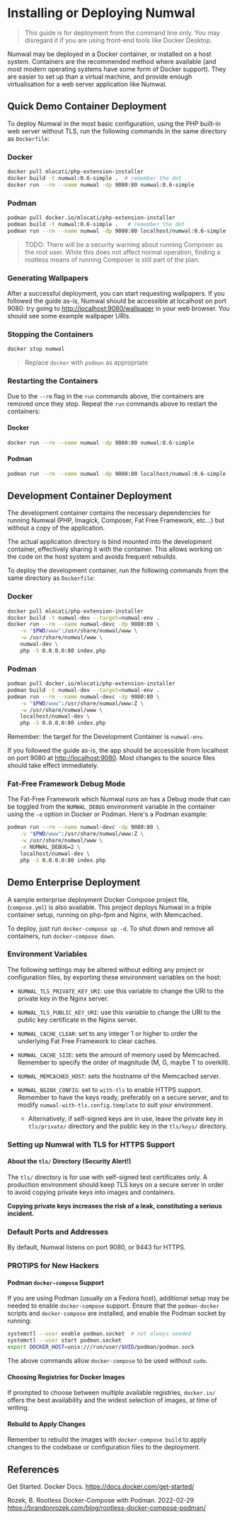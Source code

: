 # Installing or Deploying Numwal

> This guide is for deployment from the command line only. You may
> disregard it if you are using front-end tools like Docker Desktop.

Numwal may be deployed in a Docker container, or installed on a host
system. Containers are the recommended method where available (and
most modern operating systems have some form of Docker support).
They are easier to set up than a virtual machine, and provide enough
virtualisation for a web server application like Numwal.

## Quick Demo Container Deployment

To deploy Numwal in the most basic configuration, using the PHP
built-in web server without TLS, run the following commands in the
same directory as `Dockerfile`:

### Docker

```sh
docker pull mlocati/php-extension-installer
docker build -t numwal:0.6-simple .  # remember the dot
docker run --rm --name numwal -dp 9080:80 numwal:0.6-simple
```

### Podman

```sh
podman pull docker.io/mlocati/php-extension-installer
podman build -t numwal:0.6-simple .   # remember the dot
podman run --rm --name numwal -dp 9080:80 localhost/numwal:0.6-simple
```

> TODO: There will be a security warning about running Composer as
> the root user. While this does not affect normal operation, finding
> a rootless means of running Composer is still part of the plan.

### Generating Wallpapers

After a successful deployment, you can start requesting wallpapers.
If you followed the guide as-is, Numwal should be accessible at
localhost on port 9080: try going to <http://localhost:9080/wallpaper>
in your web browser. You should see some example wallpaper URIs.

### Stopping the Containers

```sh
docker stop numwal
```
> Replace `docker` with `podman` as appropriate

### Restarting the Containers

Due to the `--rm` flag in the `run` commands above, the containers are
removed once they stop. Repeat the `run` commands above to restart the
containers:

#### Docker
```sh
docker run --rm --name numwal -dp 9080:80 numwal:0.6-simple
```

#### Podman
```sh
podman run --rm --name numwal -dp 9080:80 localhost/numwal:0.6-simple
```

## Development Container Deployment

The development container contains the necessary dependencies for
running Numwal (PHP, Imagick, Composer, Fat Free Framework, etc...)
but without a copy of the application.

The actual application directory is bind mounted into the development
container, effectively sharing it with the container. This allows
working on the code on the host system and avoids frequent rebuilds.

To deploy the development container, run the following commands from
the same directory as `Dockerfile`:

### Docker

```sh
docker pull mlocati/php-extension-installer
docker build -t numwal-dev --target=numwal-env .
docker run --rm --name numwal-devc -dp 9080:80 \
    -v "$PWD/www":/usr/share/numwal/www \
    -w /usr/share/numwal/www \
    numwal-dev \
    php -S 0.0.0.0:80 index.php
```

### Podman

```sh
podman pull docker.io/mlocati/php-extension-installer
podman build -t numwal-dev --target=numwal-env .
podman run --rm --name numwal-devc -dp 9080:80 \
    -v "$PWD/www":/usr/share/numwal/www:Z \
    -w /usr/share/numwal/www \
    localhost/numwal-dev \
    php -S 0.0.0.0:80 index.php
```

Remember: the target for the Development Container is `numwal-env`.

If you followed the guide as-is, the app should be accessible from
localhost on port 9080 at <http://localhost:9080>. Most changes to the
source files should take effect immediately.

### Fat-Free Framework Debug Mode

The Fat-Free Framework which Numwal runs on has a Debug mode that can
be toggled from the `NUMWAL_DEBUG` environment variable in the
container using the `-e` option in Docker or Podman. Here's a Podman
example:

```sh
podman run --rm --name numwal-devc -dp 9080:80 \
    -v "$PWD/www":/usr/share/numwal/www:Z \
    -w /usr/share/numwal/www \
    -e NUMWAL_DEBUG=2 \
    localhost/numwal-dev \
    php -S 0.0.0.0:80 index.php
```

## Demo Enterprise Deployment

A sample enterprise deployment Docker Compose project file,
(`compose.yml`) is also available. This project deploys Numwal in a
triple container setup, running on php-fpm and Nginx, with Memcached.

To deploy, just run `docker-compose up -d`. To shut down and remove
all containers, run `docker-compose down`.

### Environment Variables

The following settings may be altered without editing any project or
configuration files, by exporting these environment variables on
the host:

* `NUMWAL_TLS_PRIVATE_KEY_URI`: use this variable to change the URI
  to the private key in the Nginx server.

* `NUMWAL_TLS_PUBLIC_KEY_URI`: use this variable to change the URI
  to the public key certificate in the Nginx server.

* `NUMWAL_CACHE_CLEAR`: set to any integer 1 or higher to order the
  underlying Fat Free Framework to clear caches.

* `NUMWAL_CACHE_SIZE`: sets the amount of memory used by Memcached.
  Remember to specify the order of magnitude (M, G, maybe T to
  overkill).

* `NUMWAL_MEMCACHED_HOST`: sets the hostname of the Memcached server.

* `NUMWAL_NGINX_CONFIG`: set to `with-tls` to enable HTTPS support.
  Remember to have the keys ready, preferably on a secure server,
  and to modify `numwal-with-tls.config.template` to suit your
  environment.

  * Alternatively, if self-signed keys are in use, leave the
    private key in `tls/private/` directory and the public key in
    the `tls/keys/` directory.

### Setting up Numwal with TLS for HTTPS Support

#### About the `tls/` Directory (Security Alert!)

The `tls/` directory is for use with self-signed test certificates
only. A production environment should keep TLS keys on a secure
server in order to avoid copying private keys into images and
containers.

**Copying private keys increases the risk of a leak, constituting a
serious incident.**

### Default Ports and Addresses

By default, Numwal listens on port 9080, or 9443 for HTTPS.

### PROTIPS for New Hackers

#### Podman `docker-compose` Support

If you are using Podman (usually on a Fedora host), additional setup
may be needed to enable `docker-compose` support. Ensure that the
`podman-docker` scripts and `docker-compose` are installed, and
enable the Podman socket by running:

```sh
systemctl --user enable podman.socket  # not always needed
systemctl --user start podman.socket
export DOCKER_HOST=unix:///run/user/$UID/podman/podman.sock
```

The above commands allow `docker-compose` to be used without `sudo`.

#### Choosing Registries for Docker Images

If prompted to choose between multiple available registries,
`docker.io/` offers the best availability and the widest selection of
images, at time of writing.

#### Rebuild to Apply Changes

Remember to rebuild the images with `docker-compose build` to apply
changes to the codebase or configuration files to the deployment.

## References
Get Started. Docker Docs. <https://docs.docker.com/get-started/>

Rozek, B. Rootless Docker-Compose with Podman. 2022-02-29 <https://brandonrozek.com/blog/rootless-docker-compose-podman/>
